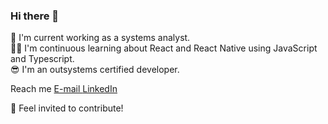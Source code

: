 ### Hi there 👋


 🔧 I'm current working as a systems analyst.  
 👨‍💻 I'm continuous learning about React and React Native using JavaScript and Typescript.  
 😎 I'm an outsystems certified developer.  
 
 Reach me
 <a href="jerry.castro96@outlook.com"> E-mail </a>
 <a href="https://www.linkedin.com/in/jerry-macedo-castro/"> LinkedIn </a> 
 
 🤘 Feel invited to contribute! 


<!--
**JerryMacedoCastro/JerryMacedoCastro** is a ✨ _special_ ✨ repository because its `README.md` (this file) appears on your GitHub profile.
